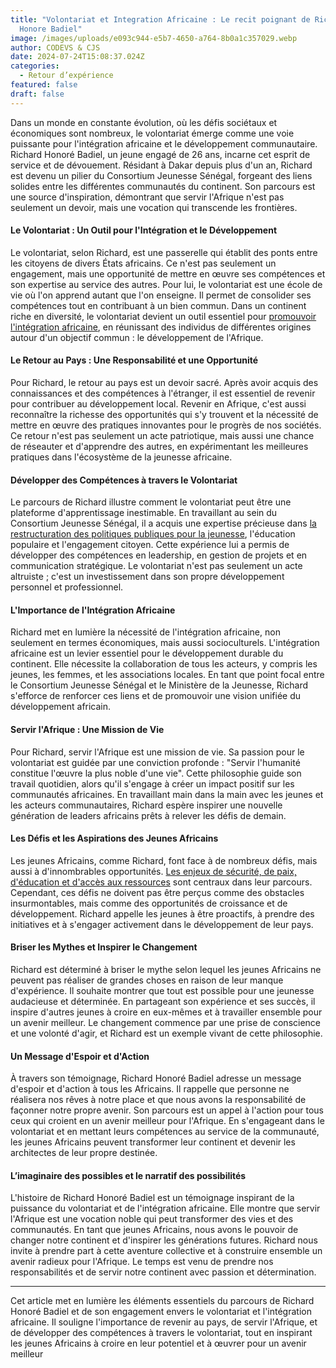 ```yaml
---
title: "Volontariat et Integration Africaine : Le recit poignant de Richard
  Honore Badiel"
image: /images/uploads/e093c944-e5b7-4650-a764-8b0a1c357029.webp
author: CODEVS & CJS
date: 2024-07-24T15:08:37.024Z
categories:
  - Retour d’expérience
featured: false
draft: false
---
```

Dans un monde en constante évolution, où les défis sociétaux et économiques sont nombreux, le volontariat émerge comme une voie puissante pour l'intégration africaine et le développement communautaire. Richard Honoré Badiel, un jeune engagé de 26 ans, incarne cet esprit de service et de dévouement. Résidant à Dakar depuis plus d'un an, Richard est devenu un pilier du Consortium Jeunesse Sénégal, forgeant des liens solides entre les différentes communautés du continent. Son parcours est une source d'inspiration, démontrant que servir l'Afrique n'est pas seulement un devoir, mais une vocation qui transcende les frontières.

#### **Le Volontariat : Un Outil pour l'Intégration et le Développement**

Le volontariat, selon Richard, est une passerelle qui établit des ponts entre les citoyens de divers États africains. Ce n'est pas seulement un engagement, mais une opportunité de mettre en œuvre ses compétences et son expertise au service des autres. Pour lui, le volontariat est une école de vie où l'on apprend autant que l'on enseigne. Il permet de consolider ses compétences tout en contribuant à un bien commun. Dans un continent riche en diversité, le volontariat devient un outil essentiel pour [promouvoir l'intégration africaine](https://codevsn.org/actualites/un-lion-indomptable-sur-les-terres-de-cheikh-anta-diop-d%C3%A9couvrez-la-merveilleuse-aventure-de-sokeng-dongmo-yannick-herv%C3%A9/), en réunissant des individus de différentes origines autour d'un objectif commun : le développement de l'Afrique.

#### **Le Retour au Pays : Une Responsabilité et une Opportunité**

Pour Richard, le retour au pays est un devoir sacré. Après avoir acquis des connaissances et des compétences à l'étranger, il est essentiel de revenir pour contribuer au développement local. Revenir en Afrique, c'est aussi reconnaître la richesse des opportunités qui s'y trouvent et la nécessité de mettre en œuvre des pratiques innovantes pour le progrès de nos sociétés. Ce retour n'est pas seulement un acte patriotique, mais aussi une chance de réseauter et d'apprendre des autres, en expérimentant les meilleures pratiques dans l'écosystème de la jeunesse africaine. 

#### **Développer des Compétences à travers le Volontariat**

Le parcours de Richard illustre comment le volontariat peut être une plateforme d'apprentissage inestimable. En travaillant au sein du Consortium Jeunesse Sénégal, il a acquis une expertise précieuse dans [la restructuration des politiques publiques pour la jeunesse](https://codevsn.org/actualites/un-nouveau-visage-pour-le-volontariat-au-s%C3%A9n%C3%A9gal-dynamisme-et-perspectives-davenir/), l'éducation populaire et l'engagement citoyen. Cette expérience lui a permis de développer des compétences en leadership, en gestion de projets et en communication stratégique. Le volontariat n'est pas seulement un acte altruiste ; c'est un investissement dans son propre développement personnel et professionnel.

#### **L'Importance de l'Intégration Africaine**

Richard met en lumière la nécessité de l'intégration africaine, non seulement en termes économiques, mais aussi socioculturels. L'intégration africaine est un levier essentiel pour le développement durable du continent. Elle nécessite la collaboration de tous les acteurs, y compris les jeunes, les femmes, et les associations locales. En tant que point focal entre le Consortium Jeunesse Sénégal et le Ministère de la Jeunesse, Richard s'efforce de renforcer ces liens et de promouvoir une vision unifiée du développement africain.

#### **Servir l'Afrique : Une Mission de Vie**

Pour Richard, servir l'Afrique est une mission de vie. Sa passion pour le volontariat est guidée par une conviction profonde : "Servir l'humanité constitue l'œuvre la plus noble d'une vie". Cette philosophie guide son travail quotidien, alors qu'il s'engage à créer un impact positif sur les communautés africaines. En travaillant main dans la main avec les jeunes et les acteurs communautaires, Richard espère inspirer une nouvelle génération de leaders africains prêts à relever les défis de demain.

#### **Les Défis et les Aspirations des Jeunes Africains**

Les jeunes Africains, comme Richard, font face à de nombreux défis, mais aussi à d'innombrables opportunités. [Les enjeux de sécurité, de paix, d'éducation et d'accès aux ressources](https://codevsn.org/actualites/jeunesse-paix-et-securite-un-appel-%C3%A0-laction-pour-un-senegal-souverain-et-prospere/) sont centraux dans leur parcours. Cependant, ces défis ne doivent pas être perçus comme des obstacles insurmontables, mais comme des opportunités de croissance et de développement. Richard appelle les jeunes à être proactifs, à prendre des initiatives et à s'engager activement dans le développement de leur pays.

#### **Briser les Mythes et Inspirer le Changement**

Richard est déterminé à briser le mythe selon lequel les jeunes Africains ne peuvent pas réaliser de grandes choses en raison de leur manque d'expérience. Il souhaite montrer que tout est possible pour une jeunesse audacieuse et déterminée. En partageant son expérience et ses succès, il inspire d'autres jeunes à croire en eux-mêmes et à travailler ensemble pour un avenir meilleur. Le changement commence par une prise de conscience et une volonté d'agir, et Richard est un exemple vivant de cette philosophie.

#### **Un Message d'Espoir et d'Action**

À travers son témoignage, Richard Honoré Badiel adresse un message d'espoir et d'action à tous les Africains. Il rappelle que personne ne réalisera nos rêves à notre place et que nous avons la responsabilité de façonner notre propre avenir. Son parcours est un appel à l'action pour tous ceux qui croient en un avenir meilleur pour l'Afrique. En s'engageant dans le volontariat et en mettant leurs compétences au service de la communauté, les jeunes Africains peuvent transformer leur continent et devenir les architectes de leur propre destinée.

#### **L’imaginaire des possibles et le narratif des possibilités**

L'histoire de Richard Honoré Badiel est un témoignage inspirant de la puissance du volontariat et de l'intégration africaine. Elle montre que servir l'Afrique est une vocation noble qui peut transformer des vies et des communautés. En tant que jeunes Africains, nous avons le pouvoir de changer notre continent et d'inspirer les générations futures. Richard nous invite à prendre part à cette aventure collective et à construire ensemble un avenir radieux pour l'Afrique. Le temps est venu de prendre nos responsabilités et de servir notre continent avec passion et détermination.

---

Cet article met en lumière les éléments essentiels du parcours de Richard Honoré Badiel et de son engagement envers le volontariat et l'intégration africaine. Il souligne l'importance de revenir au pays, de servir l'Afrique, et de développer des compétences à travers le volontariat, tout en inspirant les jeunes Africains à croire en leur potentiel et à œuvrer pour un avenir meilleur
